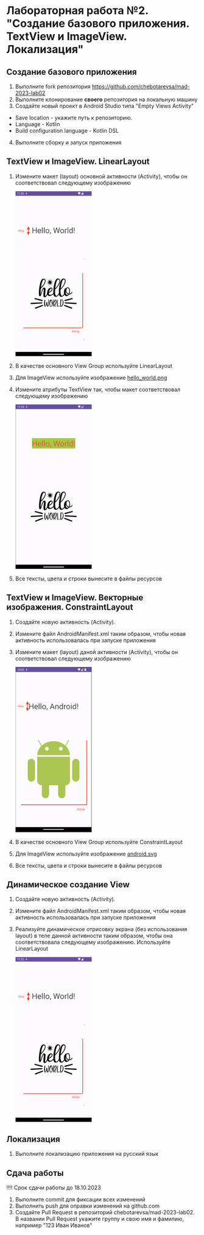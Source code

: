 # Лабораторная работа №2. "Создание базового приложения. TextView и ImageView. Локализация"
## Создание базового приложения
1. Выполните fork репозитория  https://github.com/chebotarevsa/mad-2023-lab02
2. Выполните клонирование **своего** репозитория на локальную машину 
3. Создайте новый проект в Android Studio типа "Empty Views Activity"
  + Save location -  укажите путь к репозиторию. 
  + Language - Kotlin
  + Build configuration language - Kotlin DSL
4. Выполните сборку и запуск приложения

## TextView и ImageView. LinearLayout
1. Измените макет (layout) основной активности (Activity), чтобы он соответствовал следующему изображению

   <img src="img/layout01.png" width="200"/>
2. В качестве основного View Group используйте LinearLayout
3. Для ImageView используйте изображение [hello_world.png](app/src/main/res/drawable/hello_world.png)
4. Измените атрибуты TextView так, чтобы макет соответствовал следующему изображению

   <img src="img/layout02.png" width="200"/>
5. Все тексты, цвета и строки вынесите в файлы ресурсов


## TextView и ImageView. Векторные изображения. ConstraintLayout
1. Создайте новую активность (Activity).
2. Измените файл AndroidManifest.xml таким образом, чтобы новая активность использовалась при запуске приложения
3. Измените макет (layout) даной активности (Activity), чтобы он соответствовал следующему изображению

   <img src="img/layout03.png" width="200"/>
4. В качестве основного View Group используйте ConstraintLayout
5. Для ImageView используйте изображение [android.svg](img/android.svg)
6. Все тексты, цвета и строки вынесите в файлы ресурсов


## Динамическое создание View
1. Создайте новую активность (Activity).
2. Измените файл AndroidManifest.xml таким образом, чтобы новая активность использовалась при запуске приложения
3. Реализуйте динамическое отрисовку экрана (без использования layout) в теле данной активности таким образом,
   чтобы она соответствовала следующему изображению. Используйте LinearLayout

   <img src="img/layout01.png" width="200"/>

## Локализация
1. Выполните локализацию приложения на русский язык 

## Сдача работы
!!!! Срок сдачи работы до 18.10.2023
1. Выполните commit для фиксации всех изменений
2. Выполнить push для оправки изменений на github.com
3. Создайте Pull Request в репозиторий chebotarevsa/mad-2023-lab02.
  В названии Pull Request укажите группу и свою имя и фамилию, например "123 Иван Иванов"
